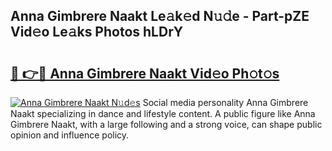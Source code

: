 ## Anna Gimbrere Naakt Le𝚊k𝚎d N𝚞𝚍e - Part-pZE Vid𝚎o Le𝚊ks Photos hLDrY

# <h2><a href="http://fb3dhou.evod.top/?m=Anna+Gimbrere+Naakt">🔗 👉🔴 Anna Gimbrere Naakt Vid𝚎o Ph𝚘t𝚘s</a></h2>

[![Anna Gimbrere Naakt N𝚞d𝚎s](https://i.imgur.com/8V9OHl7.gif)](http://fb3dhou.evod.top/?m=Anna+Gimbrere+Naakt)
Social media personality Anna Gimbrere Naakt specializing in dance and lifestyle content. A public figure like Anna Gimbrere Naakt, with a large following and a strong voice, can shape public opinion and influence policy. 
